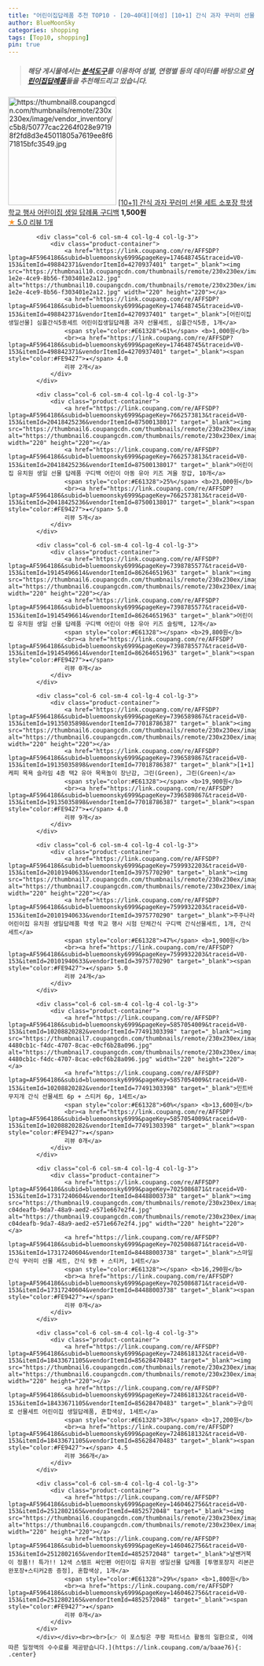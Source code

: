```yaml
---
title: "어린이집답례품 추천 TOP10 - [20~40대][여성] [10+1] 간식 과자 꾸러미 선물 세트 소포장 학생 학교 행사 어린이집 생일 답례품 구디백"
author: BlueMoonSky
categories: shopping
tags: [Top10, shopping]
pin: true
---
```


> ##### 해당 게시물에서는 [**분석도구**](https://itemscout.io/)를 이용하여 **성별**, **연령별** 등의 데이터를 바탕으로 [**어린이집답례품**](https://link.coupang.com/a/baae76)들을 추천해드리고 있습니다.
<div class="container"><div class="row">
            <div class="col-6 col-sm-4 col-lg-4 col-lg-3">
                <div class="product-container">
                    <a href="https://link.coupang.com/re/AFFSDP?lptag=AF5964186&subid=bluemoonsky6999&pageKey=7510514626&traceid=V0-153&itemId=19678254453&vendorItemId=86783691279" target="_blank"><img src="https://thumbnail8.coupangcdn.com/thumbnails/remote/230x230ex/image/vendor_inventory/c5b8/50777cac2264f028e97198f2fd8d3e45011805a7619ee8f671815bfc3549.jpg" alt="https://thumbnail8.coupangcdn.com/thumbnails/remote/230x230ex/image/vendor_inventory/c5b8/50777cac2264f028e97198f2fd8d3e45011805a7619ee8f671815bfc3549.jpg" width="220" height="220"></a>
                    <a href="https://link.coupang.com/re/AFFSDP?lptag=AF5964186&subid=bluemoonsky6999&pageKey=7510514626&traceid=V0-153&itemId=19678254453&vendorItemId=86783691279" target="_blank">[10+1] 간식 과자 꾸러미 선물 세트 소포장 학생 학교 행사 어린이집 생일 답례품 구디백</a>
                    <span style="color:#E61328"></span> <b>1,500원</b>
                    <br><a href="https://link.coupang.com/re/AFFSDP?lptag=AF5964186&subid=bluemoonsky6999&pageKey=7510514626&traceid=V0-153&itemId=19678254453&vendorItemId=86783691279" target="_blank"><span style="color:#FE9427">★</span> 5.0
                    리뷰 1개</a>
                </div>
            </div>
            
            <div class="col-6 col-sm-4 col-lg-4 col-lg-3">
                <div class="product-container">
                    <a href="https://link.coupang.com/re/AFFSDP?lptag=AF5964186&subid=bluemoonsky6999&pageKey=174648745&traceid=V0-153&itemId=498842371&vendorItemId=4270937401" target="_blank"><img src="https://thumbnail10.coupangcdn.com/thumbnails/remote/230x230ex/image/vendor_inventory/images/2019/01/07/12/9/d6d56178-1e2e-4ce9-8b56-f303401e2a12.jpg" alt="https://thumbnail10.coupangcdn.com/thumbnails/remote/230x230ex/image/vendor_inventory/images/2019/01/07/12/9/d6d56178-1e2e-4ce9-8b56-f303401e2a12.jpg" width="220" height="220"></a>
                    <a href="https://link.coupang.com/re/AFFSDP?lptag=AF5964186&subid=bluemoonsky6999&pageKey=174648745&traceid=V0-153&itemId=498842371&vendorItemId=4270937401" target="_blank">[어린이집 생일선물] 심플간식5종세트 어린이집생일답례품 과자 선물세트, 심플간식5종, 1개</a>
                    <span style="color:#E61328">61%</span> <b>1,000원</b>
                    <br><a href="https://link.coupang.com/re/AFFSDP?lptag=AF5964186&subid=bluemoonsky6999&pageKey=174648745&traceid=V0-153&itemId=498842371&vendorItemId=4270937401" target="_blank"><span style="color:#FE9427">★</span> 4.0
                    리뷰 2개</a>
                </div>
            </div>
            
            <div class="col-6 col-sm-4 col-lg-4 col-lg-3">
                <div class="product-container">
                    <a href="https://link.coupang.com/re/AFFSDP?lptag=AF5964186&subid=bluemoonsky6999&pageKey=7662573813&traceid=V0-153&itemId=20418425236&vendorItemId=87500138017" target="_blank"><img src="https://thumbnail6.coupangcdn.com/thumbnails/remote/230x230ex/image/vendor_inventory/a6c3/38a6999048195f67750b19ef97a19beb11ce537f9d7a70418253b28995df.jpg" alt="https://thumbnail6.coupangcdn.com/thumbnails/remote/230x230ex/image/vendor_inventory/a6c3/38a6999048195f67750b19ef97a19beb11ce537f9d7a70418253b28995df.jpg" width="220" height="220"></a>
                    <a href="https://link.coupang.com/re/AFFSDP?lptag=AF5964186&subid=bluemoonsky6999&pageKey=7662573813&traceid=V0-153&itemId=20418425236&vendorItemId=87500138017" target="_blank">어린이집 유치원 생일 선물 답례품 구디백 어린이 아동 유아 키즈 겨울 장갑, 10개</a>
                    <span style="color:#E61328">25%</span> <b>23,000원</b>
                    <br><a href="https://link.coupang.com/re/AFFSDP?lptag=AF5964186&subid=bluemoonsky6999&pageKey=7662573813&traceid=V0-153&itemId=20418425236&vendorItemId=87500138017" target="_blank"><span style="color:#FE9427">★</span> 5.0
                    리뷰 5개</a>
                </div>
            </div>
            
            <div class="col-6 col-sm-4 col-lg-4 col-lg-3">
                <div class="product-container">
                    <a href="https://link.coupang.com/re/AFFSDP?lptag=AF5964186&subid=bluemoonsky6999&pageKey=7398785577&traceid=V0-153&itemId=19145496614&vendorItemId=86264651963" target="_blank"><img src="https://thumbnail6.coupangcdn.com/thumbnails/remote/230x230ex/image/vendor_inventory/6c4e/4c9c38d56bb21892b4e41d42252c913a6227ec7e28e5b205fcd7c542f7cf.jpg" alt="https://thumbnail6.coupangcdn.com/thumbnails/remote/230x230ex/image/vendor_inventory/6c4e/4c9c38d56bb21892b4e41d42252c913a6227ec7e28e5b205fcd7c542f7cf.jpg" width="220" height="220"></a>
                    <a href="https://link.coupang.com/re/AFFSDP?lptag=AF5964186&subid=bluemoonsky6999&pageKey=7398785577&traceid=V0-153&itemId=19145496614&vendorItemId=86264651963" target="_blank">어린이집 유치원 생일 선물 답례품 구디백 어린이 아동 유아 키즈 슬링백, 12개</a>
                    <span style="color:#E61328"></span> <b>29,800원</b>
                    <br><a href="https://link.coupang.com/re/AFFSDP?lptag=AF5964186&subid=bluemoonsky6999&pageKey=7398785577&traceid=V0-153&itemId=19145496614&vendorItemId=86264651963" target="_blank"><span style="color:#FE9427">★</span> 
                    리뷰 0개</a>
                </div>
            </div>
            
            <div class="col-6 col-sm-4 col-lg-4 col-lg-3">
                <div class="product-container">
                    <a href="https://link.coupang.com/re/AFFSDP?lptag=AF5964186&subid=bluemoonsky6999&pageKey=7396589867&traceid=V0-153&itemId=19135035898&vendorItemId=77018786387" target="_blank"><img src="https://thumbnail6.coupangcdn.com/thumbnails/remote/230x230ex/image/vendor_inventory/2b4d/bce86cff8d58efa54afec3f15650f7e49b60eb1f3eca91ccba0df952e970.jpg" alt="https://thumbnail6.coupangcdn.com/thumbnails/remote/230x230ex/image/vendor_inventory/2b4d/bce86cff8d58efa54afec3f15650f7e49b60eb1f3eca91ccba0df952e970.jpg" width="220" height="220"></a>
                    <a href="https://link.coupang.com/re/AFFSDP?lptag=AF5964186&subid=bluemoonsky6999&pageKey=7396589867&traceid=V0-153&itemId=19135035898&vendorItemId=77018786387" target="_blank">[1+1] 케피 목욕 슬라임 4종 택2 유아 목욕놀이 장난감, 그린(Green), 그린(Green)</a>
                    <span style="color:#E61328"></span> <b>19,900원</b>
                    <br><a href="https://link.coupang.com/re/AFFSDP?lptag=AF5964186&subid=bluemoonsky6999&pageKey=7396589867&traceid=V0-153&itemId=19135035898&vendorItemId=77018786387" target="_blank"><span style="color:#FE9427">★</span> 4.0
                    리뷰 9개</a>
                </div>
            </div>
            
            <div class="col-6 col-sm-4 col-lg-4 col-lg-3">
                <div class="product-container">
                    <a href="https://link.coupang.com/re/AFFSDP?lptag=AF5964186&subid=bluemoonsky6999&pageKey=7599932203&traceid=V0-153&itemId=20101940633&vendorItemId=3975770290" target="_blank"><img src="https://thumbnail7.coupangcdn.com/thumbnails/remote/230x230ex/image/vendor_inventory/37b6/8a96c62cacd98fb532849fec8187322f2df03c8d3e27000d27db39852591.png" alt="https://thumbnail7.coupangcdn.com/thumbnails/remote/230x230ex/image/vendor_inventory/37b6/8a96c62cacd98fb532849fec8187322f2df03c8d3e27000d27db39852591.png" width="220" height="220"></a>
                    <a href="https://link.coupang.com/re/AFFSDP?lptag=AF5964186&subid=bluemoonsky6999&pageKey=7599932203&traceid=V0-153&itemId=20101940633&vendorItemId=3975770290" target="_blank">주주나라 어린이집 유치원 생일답례품 학생 학교 행사 시험 단체간식 구디백 간식선물세트, 1개, 간식세트</a>
                    <span style="color:#E61328">47%</span> <b>1,900원</b>
                    <br><a href="https://link.coupang.com/re/AFFSDP?lptag=AF5964186&subid=bluemoonsky6999&pageKey=7599932203&traceid=V0-153&itemId=20101940633&vendorItemId=3975770290" target="_blank"><span style="color:#FE9427">★</span> 5.0
                    리뷰 24개</a>
                </div>
            </div>
            
            <div class="col-6 col-sm-4 col-lg-4 col-lg-3">
                <div class="product-container">
                    <a href="https://link.coupang.com/re/AFFSDP?lptag=AF5964186&subid=bluemoonsky6999&pageKey=5857054009&traceid=V0-153&itemId=10208820282&vendorItemId=77491303398" target="_blank"><img src="https://thumbnail7.coupangcdn.com/thumbnails/remote/230x230ex/image/retail/images/1159146896420008-4480cb1c-f4dc-4707-8cac-e0cf6b28a096.jpg" alt="https://thumbnail7.coupangcdn.com/thumbnails/remote/230x230ex/image/retail/images/1159146896420008-4480cb1c-f4dc-4707-8cac-e0cf6b28a096.jpg" width="220" height="220"></a>
                    <a href="https://link.coupang.com/re/AFFSDP?lptag=AF5964186&subid=bluemoonsky6999&pageKey=5857054009&traceid=V0-153&itemId=10208820282&vendorItemId=77491303398" target="_blank">민트바 무지개 간식 선물세트 6p + 스티커 6p, 1세트</a>
                    <span style="color:#E61328">60%</span> <b>13,600원</b>
                    <br><a href="https://link.coupang.com/re/AFFSDP?lptag=AF5964186&subid=bluemoonsky6999&pageKey=5857054009&traceid=V0-153&itemId=10208820282&vendorItemId=77491303398" target="_blank"><span style="color:#FE9427">★</span> 
                    리뷰 0개</a>
                </div>
            </div>
            
            <div class="col-6 col-sm-4 col-lg-4 col-lg-3">
                <div class="product-container">
                    <a href="https://link.coupang.com/re/AFFSDP?lptag=AF5964186&subid=bluemoonsky6999&pageKey=7025086871&traceid=V0-153&itemId=17317240604&vendorItemId=84488003738" target="_blank"><img src="https://thumbnail9.coupangcdn.com/thumbnails/remote/230x230ex/image/retail/images/4663548262867646-c04deafb-9da7-48a9-aed2-e571e667e2f4.jpg" alt="https://thumbnail9.coupangcdn.com/thumbnails/remote/230x230ex/image/retail/images/4663548262867646-c04deafb-9da7-48a9-aed2-e571e667e2f4.jpg" width="220" height="220"></a>
                    <a href="https://link.coupang.com/re/AFFSDP?lptag=AF5964186&subid=bluemoonsky6999&pageKey=7025086871&traceid=V0-153&itemId=17317240604&vendorItemId=84488003738" target="_blank">스마일 간식 꾸러미 선물 세트, 간식 9종 + 스티커, 1세트</a>
                    <span style="color:#E61328"></span> <b>16,290원</b>
                    <br><a href="https://link.coupang.com/re/AFFSDP?lptag=AF5964186&subid=bluemoonsky6999&pageKey=7025086871&traceid=V0-153&itemId=17317240604&vendorItemId=84488003738" target="_blank"><span style="color:#FE9427">★</span> 
                    리뷰 0개</a>
                </div>
            </div>
            
            <div class="col-6 col-sm-4 col-lg-4 col-lg-3">
                <div class="product-container">
                    <a href="https://link.coupang.com/re/AFFSDP?lptag=AF5964186&subid=bluemoonsky6999&pageKey=7248618132&traceid=V0-153&itemId=18433671105&vendorItemId=85628470483" target="_blank"><img src="https://thumbnail6.coupangcdn.com/thumbnails/remote/230x230ex/image/vendor_inventory/2ada/7887057905b4040a0be4639451620e1a43f9360abfaf6120199e510843f8.jpg" alt="https://thumbnail6.coupangcdn.com/thumbnails/remote/230x230ex/image/vendor_inventory/2ada/7887057905b4040a0be4639451620e1a43f9360abfaf6120199e510843f8.jpg" width="220" height="220"></a>
                    <a href="https://link.coupang.com/re/AFFSDP?lptag=AF5964186&subid=bluemoonsky6999&pageKey=7248618132&traceid=V0-153&itemId=18433671105&vendorItemId=85628470483" target="_blank">구슬미로 선물세트 어린이집 생일답례품, 혼합색상, 1세트</a>
                    <span style="color:#E61328">38%</span> <b>17,200원</b>
                    <br><a href="https://link.coupang.com/re/AFFSDP?lptag=AF5964186&subid=bluemoonsky6999&pageKey=7248618132&traceid=V0-153&itemId=18433671105&vendorItemId=85628470483" target="_blank"><span style="color:#FE9427">★</span> 4.5
                    리뷰 366개</a>
                </div>
            </div>
            
            <div class="col-6 col-sm-4 col-lg-4 col-lg-3">
                <div class="product-container">
                    <a href="https://link.coupang.com/re/AFFSDP?lptag=AF5964186&subid=bluemoonsky6999&pageKey=1460462756&traceid=V0-153&itemId=2512802165&vendorItemId=4852572048" target="_blank"><img src="https://thumbnail6.coupangcdn.com/thumbnails/remote/230x230ex/image/vendor_inventory/3932/715be79cc18f38acdeb0e4db7562195c9049068559ddc24fa9ec064c44d9.jpg" alt="https://thumbnail6.coupangcdn.com/thumbnails/remote/230x230ex/image/vendor_inventory/3932/715be79cc18f38acdeb0e4db7562195c9049068559ddc24fa9ec064c44d9.jpg" width="220" height="220"></a>
                    <a href="https://link.coupang.com/re/AFFSDP?lptag=AF5964186&subid=bluemoonsky6999&pageKey=1460462756&traceid=V0-153&itemId=2512802165&vendorItemId=4852572048" target="_blank">날쌘거북이 정품!! 특가!! 12색 스탬프 싸인펜 어린이집 유치원 생일선물 답례품 [투명포장지 리본끈완포장+스티커2종 증정], 혼합색상, 1개</a>
                    <span style="color:#E61328">29%</span> <b>1,800원</b>
                    <br><a href="https://link.coupang.com/re/AFFSDP?lptag=AF5964186&subid=bluemoonsky6999&pageKey=1460462756&traceid=V0-153&itemId=2512802165&vendorItemId=4852572048" target="_blank"><span style="color:#FE9427">★</span> 
                    리뷰 0개</a>
                </div>
            </div>
            </div></div><br><br>[👉 이 포스팅은 쿠팡 파트너스 활동의 일환으로, 이에 따른 일정액의 수수료를 제공받습니다.](https://link.coupang.com/a/baae76){: .center}